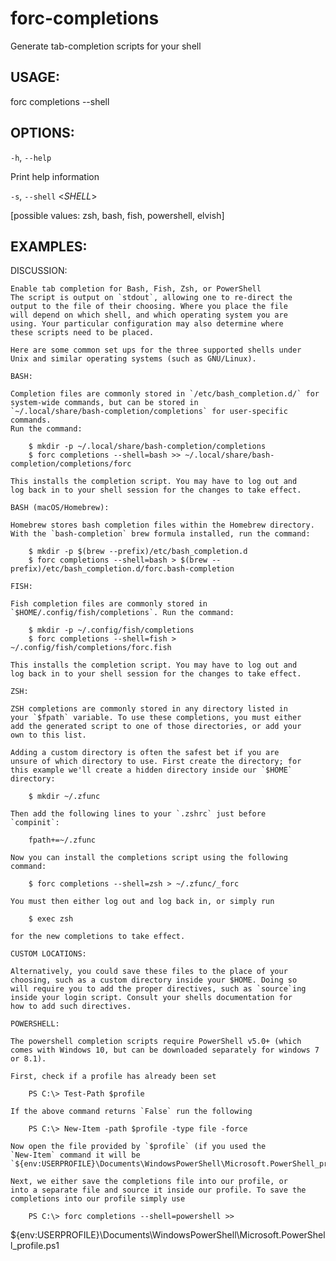# forc-completions
Generate tab-completion scripts for your shell


## USAGE:
forc completions --shell <SHELL>


## OPTIONS:

`-h`, `--help` 

Print help information

`-s`, `--shell` <_SHELL_>

[possible values: zsh, bash, fish, powershell, elvish]

## EXAMPLES:

DISCUSSION:

    Enable tab completion for Bash, Fish, Zsh, or PowerShell
    The script is output on `stdout`, allowing one to re-direct the
    output to the file of their choosing. Where you place the file
    will depend on which shell, and which operating system you are
    using. Your particular configuration may also determine where
    these scripts need to be placed.

    Here are some common set ups for the three supported shells under
    Unix and similar operating systems (such as GNU/Linux).

    BASH:

    Completion files are commonly stored in `/etc/bash_completion.d/` for
    system-wide commands, but can be stored in
    `~/.local/share/bash-completion/completions` for user-specific commands.
    Run the command:

        $ mkdir -p ~/.local/share/bash-completion/completions
        $ forc completions --shell=bash >> ~/.local/share/bash-completion/completions/forc

    This installs the completion script. You may have to log out and
    log back in to your shell session for the changes to take effect.

    BASH (macOS/Homebrew):

    Homebrew stores bash completion files within the Homebrew directory.
    With the `bash-completion` brew formula installed, run the command:

        $ mkdir -p $(brew --prefix)/etc/bash_completion.d
        $ forc completions --shell=bash > $(brew --prefix)/etc/bash_completion.d/forc.bash-completion

    FISH:

    Fish completion files are commonly stored in
    `$HOME/.config/fish/completions`. Run the command:

        $ mkdir -p ~/.config/fish/completions
        $ forc completions --shell=fish > ~/.config/fish/completions/forc.fish

    This installs the completion script. You may have to log out and
    log back in to your shell session for the changes to take effect.

    ZSH:

    ZSH completions are commonly stored in any directory listed in
    your `$fpath` variable. To use these completions, you must either
    add the generated script to one of those directories, or add your
    own to this list.

    Adding a custom directory is often the safest bet if you are
    unsure of which directory to use. First create the directory; for
    this example we'll create a hidden directory inside our `$HOME`
    directory:

        $ mkdir ~/.zfunc

    Then add the following lines to your `.zshrc` just before
    `compinit`:

        fpath+=~/.zfunc

    Now you can install the completions script using the following
    command:

        $ forc completions --shell=zsh > ~/.zfunc/_forc

    You must then either log out and log back in, or simply run

        $ exec zsh

    for the new completions to take effect.

    CUSTOM LOCATIONS:

    Alternatively, you could save these files to the place of your
    choosing, such as a custom directory inside your $HOME. Doing so
    will require you to add the proper directives, such as `source`ing
    inside your login script. Consult your shells documentation for
    how to add such directives.

    POWERSHELL:

    The powershell completion scripts require PowerShell v5.0+ (which
    comes with Windows 10, but can be downloaded separately for windows 7
    or 8.1).

    First, check if a profile has already been set

        PS C:\> Test-Path $profile

    If the above command returns `False` run the following

        PS C:\> New-Item -path $profile -type file -force

    Now open the file provided by `$profile` (if you used the
    `New-Item` command it will be
    `${env:USERPROFILE}\Documents\WindowsPowerShell\Microsoft.PowerShell_profile.ps1`

    Next, we either save the completions file into our profile, or
    into a separate file and source it inside our profile. To save the
    completions into our profile simply use

        PS C:\> forc completions --shell=powershell >>
${env:USERPROFILE}\Documents\WindowsPowerShell\Microsoft.PowerShell_profile.ps1